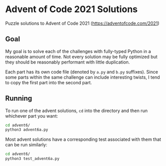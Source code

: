 # Advent of Code 2021 Solutions
Puzzle solutions to Advent of Code 2021 (https://adventofcode.com/2021)

## Goal
My goal is to solve each of the challenges with fully-typed Python in a reasonable amount of time. Not every solution may be fully optimized but they should be reasonably performant with little duplication.

Each part has its own code file (denoted by `a.py` and `b.py` suffixes). Since some parts within the same challenge can include interesting twists, I tend to copy the first part into the second part.

## Running
To run one of the advent solutions, `cd` into the directory and then run whichever part you want:
```sh
cd advent6/
python3 advent6a.py
```

Most advent solutions have a corresponding test associated with them that can be run similarly:
```sh
cd advent6/
python3 test_advent6a.py
```
